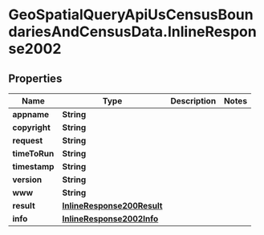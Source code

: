 # GeoSpatialQueryApiUsCensusBoundariesAndCensusData.InlineResponse2002

## Properties

Name | Type | Description | Notes
------------ | ------------- | ------------- | -------------
**appname** | **String** |  | 
**copyright** | **String** |  | 
**request** | **String** |  | 
**timeToRun** | **String** |  | 
**timestamp** | **String** |  | 
**version** | **String** |  | 
**www** | **String** |  | 
**result** | [**InlineResponse200Result**](InlineResponse200Result.md) |  | 
**info** | [**InlineResponse2002Info**](InlineResponse2002Info.md) |  | 


